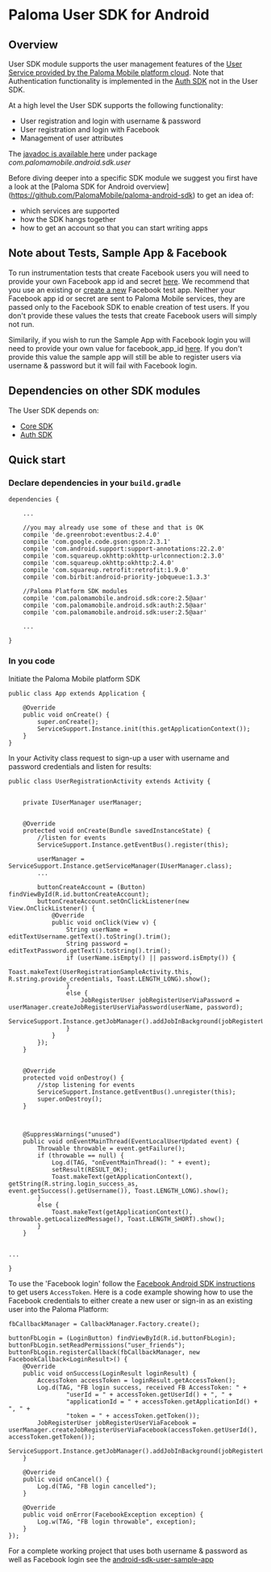 # Paloma User SDK for Android

## Overview
User SDK module supports the user management features of the [User Service provided by the Paloma Mobile platform cloud](http://46.137.242.200/docs/user-service/index.html#_service_description). 
Note that Authentication functionality is implemented in the [Auth SDK](../palomamobile-android-sdk-auth)
not in the User SDK.

At a high level the User SDK supports the following functionality:

* User registration and login with username & password
* User registration and login with Facebook
* Management of user attributes

The [javadoc is available here](http://palomamobile.github.io/paloma-android-sdk/docs/index.html) under package _com.palomamobile.android.sdk.user_

Before diving deeper into a specific SDK module we suggest you first have a look at the [Paloma SDK for Android overview]
 (https://github.com/PalomaMobile/paloma-android-sdk) to get an idea of:

* which services are supported
* how the SDK hangs together
* how to get an account so that you can start writing apps

## Note about Tests, Sample App & Facebook
To run instrumentation tests that create Facebook users you will need to provide your own Facebook app id and secret [here](./android-sdk-user-library/src/androidTest/res/values/strings.xml).
We recommend that you use an existing or [create a new](https://developers.facebook.com/quickstarts/?platform=android) Facebook test app.
Neither your Facebook app id or secret are sent to Paloma Mobile services, they are passed only to the Facebook SDK to enable
creation of test users. If you don't provide these values the tests that create Facebook users will simply not run.

Similarily, if you wish to run the Sample App with Facebook login you will need to provide your own value 
for facebook_app_id [here](./android-sdk-user-sample-app/src/main/res/values/strings.xml). If you don't provide this 
value the sample app will still be able to register users via username & password but it will fail with Facebook login.  

## Dependencies on other SDK modules
The User SDK depends on:

* [Core SDK](../palomamobile-android-sdk-core)
* [Auth SDK](../palomamobile-android-sdk-auth)


## Quick start

### Declare dependencies in your `build.gradle`

    dependencies {
    
        ...

        //you may already use some of these and that is OK
        compile 'de.greenrobot:eventbus:2.4.0'
        compile 'com.google.code.gson:gson:2.3.1'
        compile 'com.android.support:support-annotations:22.2.0'
        compile 'com.squareup.okhttp:okhttp-urlconnection:2.3.0'
        compile 'com.squareup.okhttp:okhttp:2.4.0'
        compile 'com.squareup.retrofit:retrofit:1.9.0'
        compile 'com.birbit:android-priority-jobqueue:1.3.3'
    
        //Paloma Platform SDK modules
        compile 'com.palomamobile.android.sdk:core:2.5@aar'
        compile 'com.palomamobile.android.sdk:auth:2.5@aar'
        compile 'com.palomamobile.android.sdk:user:2.5@aar'
        
        ...
        
    }


### In you code

Initiate the Paloma Mobile platform SDK


    public class App extends Application {
    
        @Override
        public void onCreate() {
            super.onCreate();
            ServiceSupport.Instance.init(this.getApplicationContext());
        }
    }

In your Activity class request to sign-up a user with username and password credentials and listen for results:


    public class UserRegistrationActivity extends Activity {


        private IUserManager userManager;


        @Override
        protected void onCreate(Bundle savedInstanceState) {
            //listen for events
            ServiceSupport.Instance.getEventBus().register(this);
            
            userManager = ServiceSupport.Instance.getServiceManager(IUserManager.class);
            ...
            
            buttonCreateAccount = (Button) findViewById(R.id.buttonCreateAccount);
            buttonCreateAccount.setOnClickListener(new View.OnClickListener() {
                @Override
                public void onClick(View v) {
                    String userName = editTextUsername.getText().toString().trim();
                    String password = editTextPassword.getText().toString().trim();
                    if (userName.isEmpty() || password.isEmpty()) {
                        Toast.makeText(UserRegistrationSampleActivity.this, R.string.provide_credentials, Toast.LENGTH_LONG).show();
                    }
                    else {
                        JobRegisterUser jobRegisterUserViaPassword = userManager.createJobRegisterUserViaPassword(userName, password);
                        ServiceSupport.Instance.getJobManager().addJobInBackground(jobRegisterUserViaPassword);
                    }
                }
            });
        }
        
        
        @Override
        protected void onDestroy() {
            //stop listening for events
            ServiceSupport.Instance.getEventBus().unregister(this);
            super.onDestroy();
        }
        

        
        @SuppressWarnings("unused")
        public void onEventMainThread(EventLocalUserUpdated event) {
            Throwable throwable = event.getFailure();
            if (throwable == null) {
                Log.d(TAG, "onEventMainThread(): " + event);
                setResult(RESULT_OK);
                Toast.makeText(getApplicationContext(), getString(R.string.login_success_as, event.getSuccess().getUsername()), Toast.LENGTH_LONG).show();
            }
            else {
                Toast.makeText(getApplicationContext(), throwable.getLocalizedMessage(), Toast.LENGTH_SHORT).show();
            }
        }
    
        
    ...
    
    }


To use the 'Facebook login' follow the [Facebook Android SDK instructions](https://developers.facebook.com/docs/facebook-login/android) 
to get users `AccessToken`. Here is a code example showing how to use the Facebook credentials to either create a new 
user or sign-in as an existing user into the Paloma Platform:
 
    fbCallbackManager = CallbackManager.Factory.create();

    buttonFbLogin = (LoginButton) findViewById(R.id.buttonFbLogin);
    buttonFbLogin.setReadPermissions("user_friends");
    buttonFbLogin.registerCallback(fbCallbackManager, new FacebookCallback<LoginResult>() {
        @Override
        public void onSuccess(LoginResult loginResult) {
            AccessToken accessToken = loginResult.getAccessToken();
            Log.d(TAG, "FB login success, received FB AccessToken: " +
                    "userId = " + accessToken.getUserId() + ", " +
                    "applicationId = " + accessToken.getApplicationId() + ", " +
                    "token = " + accessToken.getToken());
            JobRegisterUser jobRegisterUserViaFacebook = userManager.createJobRegisterUserViaFacebook(accessToken.getUserId(), accessToken.getToken());
            ServiceSupport.Instance.getJobManager().addJobInBackground(jobRegisterUserViaFacebook);
        }

        @Override
        public void onCancel() {
            Log.d(TAG, "FB login cancelled");
        }

        @Override
        public void onError(FacebookException exception) {
            Log.w(TAG, "FB login throwable", exception);
        }
    });
     

For a complete working project that uses both username & password as well as Facebook login see the [android-sdk-user-sample-app](../palomamobile-android-sdk-user/android-sdk-user-sample-app)
